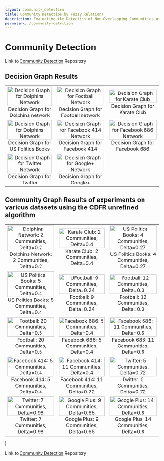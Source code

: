 ```yaml
---
layout: community_detection
title: Community Detection by Fuzzy Relations
description: Evaluating the Detection of Non-Overlapping Communities using the CDFR Algorithm
permalink: /community-detection
---
```

# Community Detection
Link to [Community Detection](https://github.com/frimps-astro/frimps-astro.github.io/tree/community) Repository

## Decision Graph Results

| | | |
|:-------------------------:|:-------------------------:|:-------------------------:|
|<a href="https://frimps-astro.github.io/assets/images/decisions/dolphins_network_decision_graph.png"><img width="100%" alt="Decision Graph for Dolphins Network" src="https://frimps-astro.github.io/assets/images/decisions/dolphins_network_decision_graph.png"></a>  Decision Graph for Dolphins network |<a href="https://frimps-astro.github.io/assets/images/decisions/football_decision_graph.png"><img width="100%" alt="Decision Graph for Football Network" src="https://frimps-astro.github.io/assets/images/decisions/football_decision_graph.png"></a>  Decision Graph for Football network  | <a href="https://frimps-astro.github.io/assets/images/decisions/karate_club_decision_graph.png"><img width="100%" alt="Decision Graph for Karate Club" src="https://frimps-astro.github.io/assets/images/decisions/karate_club_decision_graph.png"></a>  Decision Graph for Karate Club 
|<a href="https://frimps-astro.github.io/assets/images/decisions/us_politics_books_decision_graph.png"><img width="100%" alt="Decision Graph for Dolphins Network" src="https://frimps-astro.github.io/assets/images/decisions/us_politics_books_decision_graph.png"></a>  Decision Graph for US Politics Books | <a href="https://frimps-astro.github.io/assets/images/decisions/facebook_414_edges_decision_graph.png"><img width="100%" alt="Decision Graph for Facebook 414 Network" src="https://frimps-astro.github.io/assets/images/decisions/facebook_414_edges_decision_graph.png"></a>  Decision Graph for Facebook 414 | <a href="https://frimps-astro.github.io/assets/images/decisions/facebook_686_edges_decision_graph.png"><img width="100%" alt="Decision Graph for Facebook 686 Network" src="https://frimps-astro.github.io/assets/images/decisions/facebook_686_edges_decision_graph.png"></a>  Decision Graph for Facebook 686 
| <a href="https://frimps-astro.github.io/assets/images/decisions/twitter_decision_graph.png"><img width="100%" alt="Decision Graph for Twitter Network" src="https://frimps-astro.github.io/assets/images/decisions/twitter_decision_graph.png"></a>  Decision Graph for Twitter | <a href="https://frimps-astro.github.io/assets/images/decisions/google_plus_decision_graph.png"><img width="100%" alt="Decision Graph for Google+ Network" src="https://frimps-astro.github.io/assets/images/decisions/google_plus_decision_graph.png"></a>  Decision Graph for Google+ |


## Community Graph Results of experiments on various datasets using the CDFR unrefined algorithm
| | | |
|:-------------------------:|:-------------------------:|:-------------------------:|
|<a href="https://frimps-astro.github.io/assets/images/communities/dolphins_network_delta_0.2.png"><img width="100%" alt="Dolphins Network: 2 Communities, Delta=0.2" src="https://frimps-astro.github.io/assets/images/communities/dolphins_network_delta_0.2.png"></a>  Dolphins Network: 2 Communities, Delta=0.2 | <a href="https://frimps-astro.github.io/assets/images/communities/karate_club_delta_0.4.png"><img width="100%" alt="Karate Club: 2 Communities, Delta=0.4" src="https://frimps-astro.github.io/assets/images/communities/karate_club_delta_0.4.png"></a>  Karate Club: 2 Communities, Delta=0.4 |<a href="https://frimps-astro.github.io/assets/images/communities/us_politics_books_delta_0.27.png"><img width="100%" alt="US Politics Books: 4 Communities, Delta=0.27" src="https://frimps-astro.github.io/assets/images/communities/us_politics_books_delta_0.27.png"></a>  US Politics Books: 4 Communities, Delta=0.27 |
|<a href="https://frimps-astro.github.io/assets/images/communities/us_politics_books_delta_0.4.png"><img width="100%" alt="US Politics Books: 5 Communities, Delta=0.4" src="https://frimps-astro.github.io/assets/images/communities/us_politics_books_delta_0.4.png"></a>  US Politics Books: 5 Communities, Delta=0.4 | <a href="https://frimps-astro.github.io/assets/images/communities/football_delta_0.24.png"><img width="100%" alt="UFootball: 9 Communities, Delta=0.24" src="https://frimps-astro.github.io/assets/images/communities/football_delta_0.24.png"></a>  Football: 9 Communities, Delta=0.24 | <a href="https://frimps-astro.github.io/assets/images/communities/football_delta_0.3.png"><img width="100%" alt="Football: 12 Communities, Delta=0.3" src="https://frimps-astro.github.io/assets/images/communities/football_delta_0.3.png"></a>  Football: 12 Communities, Delta=0.3 | 
<a href="https://frimps-astro.github.io/assets/images/communities/football_delta_0.5.png"><img width="100%" alt="Football: 20 Communities, Delta=0.5" src="https://frimps-astro.github.io/assets/images/communities/football_delta_0.5.png"></a>  Football: 20 Communities, Delta=0.5 | <a href="https://frimps-astro.github.io/assets/images/communities/facebook_686_delta_0.4.png"><img width="100%" alt="Facebook 686: 5 Communities, Delta=0.4" src="https://frimps-astro.github.io/assets/images/communities/facebook_686_delta_0.4.png"></a>  Facebook 686: 5 Communities, Delta=0.4 | <a href="https://frimps-astro.github.io/assets/images/communities/facebook_686_edges_delta_0.6.png"><img width="100%" alt="Facebook 686: 11 Communities, Delta=0.6" src="https://frimps-astro.github.io/assets/images/communities/facebook_686_edges_delta_0.6.png"></a>  Facebook 686: 11 Communities, Delta=0.6 | 
<a href="https://frimps-astro.github.io/assets/images/communities/facebook_414_edges_delta_0.4.png"><img width="100%" alt="Facebook 414: 5 Communities, Delta=0.4" src="https://frimps-astro.github.io/assets/images/communities/facebook_414_edges_delta_0.4.png"></a>  Facebook 414: 5 Communities, Delta=0.4 | <a href="https://frimps-astro.github.io/assets/images/communities/facebook_414_edges_delta_0.72.png"><img width="100%" alt="Facebook 414: 11 Communities, Delta=0.4" src="https://frimps-astro.github.io/assets/images/communities/facebook_414_edges_delta_0.72.png"></a>  Facebook 414: 11 Communities, Delta=0.72 |<a href="https://frimps-astro.github.io/assets/images/communities/twitter_edges_delta_0.93.png"> <img width="100%" alt="Twitter: 5 Communities, Delta=0.72" src="https://frimps-astro.github.io/assets/images/communities/twitter_edges_delta_0.72.png"></a>  Twitter: 5 Communities, Delta=0.72  | <a href="https://frimps-astro.github.io/assets/images/communities/twitter_edges_delta_0.93.png"> <img width="100%" alt="Twitter: 7 Communities, Delta=0.93" src="https://frimps-astro.github.io/assets/images/communities/twitter_edges_delta_0.93.png"></a>  Twitter: 7 Communities, Delta=0.93 |
|<a href="https://frimps-astro.github.io/assets/images/communities/twitter_edges_delta_0.98.png"> <img width="100%" alt="Twitter: 7 Communities, Delta=0.98" src="https://frimps-astro.github.io/assets/images/communities/twitter_edges_delta_0.98.png"></a>  Twitter: 7 Communities, Delta=0.98 |<a href="https://frimps-astro.github.io/assets/images/communities/google_plus_edges_delta_0.65.png"><img width="100%" alt="Google Plus: 9 Communities, Delta=0.65" src="https://frimps-astro.github.io/assets/images/communities/google_plus_edges_delta_0.65.png"></a>  Google Plus: 9 Communities, Delta=0.65 |<a href="https://frimps-astro.github.io/assets/images/communities/google_plus_edges_delta_0.8.png"><img width="100%" alt="Google Plus: 14 Communities, Delta=0.8" src="https://frimps-astro.github.io/assets/images/communities/google_plus_edges_delta_0.8.png"> </a> Google Plus: 14 Communities, Delta=0.8 
|


Link to [Community Detection](https://github.com/frimps-astro/frimps-astro.github.io/tree/community) Repository